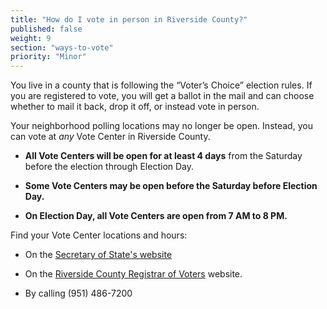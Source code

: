 ```yaml
---
title: "How do I vote in person in Riverside County?"
published: false
weight: 9
section: "ways-to-vote"
priority: "Minor"
---
```


You live in a county that is following the “Voter’s Choice” election rules. If you are registered to vote, you will get a ballot in the mail and can choose whether to mail it back, drop it off, or instead vote in person.

Your neighborhood polling locations may no longer be open. Instead, you can vote at *any* Vote Center in Riverside County.   

- **All Vote Centers will be open for at least 4 days** from the Saturday before the election through Election Day.

- **Some Vote Centers may be open before the Saturday before Election Day.**

- **On Election Day, all Vote Centers are open from 7 AM to 8 PM.**  

Find your Vote Center locations and hours:  

- On the [Secretary of State's website](https://caearlyvoting.sos.ca.gov/) 

- On the [Riverside County Registrar of Voters](https://www.voteinfo.net/voterInformation/root0605/pollplac.htm) website.

- By calling (951) 486-7200
